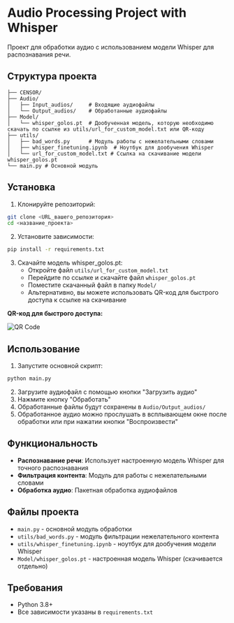 # Audio Processing Project with Whisper

Проект для обработки аудио с использованием модели Whisper для распознавания речи.

## Структура проекта

```
├── CENSOR/
├── Audio/
│   ├── Input_audios/     # Входящие аудиофайлы
│   └── Output_audios/    # Обработанные аудиофайлы
├── Model/
│   └── whisper_golos.pt  # Дообученная модель, которую необходимо скачать по ссылке из utils/url_for_custom_model.txt или QR-коду
├── utils/
│   ├── bad_words.py      # Модуль работы с нежелательными словами
│   ├── whisper_finetuning.ipynb  # Ноутбук для дообучения Whisper
│   └── url_for_custom_model.txt # Ссылка на скачивание модели whisper_golos.pt
└── main.py # Основной модуль
```

## Установка

1. Клонируйте репозиторий:
```bash
git clone <URL_вашего_репозитория>
cd <название_проекта>
```

2. Установите зависимости:
```bash
pip install -r requirements.txt
```

3. Скачайте модель whisper_golos.pt:
   - Откройте файл `utils/url_for_custom_model.txt`
   - Перейдите по ссылке и скачайте файл `whisper_golos.pt`
   - Поместите скачанный файл в папку `Model/`
   - Альтернативно, вы можете использовать QR-код для быстрого доступа к ссылке на скачивание

**QR-код для быстрого доступа:**
   
![QR Code](https://api.qrserver.com/v1/create-qr-code/?size=150x150&data=https://disk.yandex.ru/d/Q-wFbw8NMGtQHA)

## Использование

1. Запустите основной скрипт:
```bash
python main.py
```
2. Загрузите аудиофайл с помощью кнопки "Загрузить аудио"
3. Нажмите кнопку "Обработать"
4. Обработанные файлы будут сохранены в `Audio/Output_audios/`
5. Обработанное аудио можно прослушать в всплывающем окне после обработки или при нажатии кнопки "Воспроизвести"

## Функциональность

- **Распознавание речи**: Использует настроенную модель Whisper для точного распознавания
- **Фильтрация контента**: Модуль для работы с нежелательными словами
- **Обработка аудио**: Пакетная обработка аудиофайлов

## Файлы проекта

- `main.py` - основной модуль обработки
- `utils/bad_words.py` - модуль фильтрации нежелательного контента  
- `utils/whisper_finetuning.ipynb` - ноутбук для дообучения модели Whisper
- `Model/whisper_golos.pt` - настроенная модель Whisper (скачивается отдельно)

## Требования

- Python 3.8+
- Все зависимости указаны в `requirements.txt`
